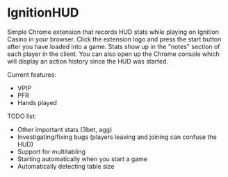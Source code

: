 # IgnitionHUD

Simple Chrome extension that records HUD stats while playing on Ignition Casino in your browser. Click the extension logo and press the start button after you have loaded into a game. Stats show up in the "notes" section of each player in the client. You can also open up the Chrome console which will display an action history since the HUD was started.

Current features:
- VPIP
- PFR
- Hands played

TODO list:
- Other important stats (3bet, agg)
- Investigating/fixing bugs (players leaving and joining can confuse the HUD)
- Support for multitabling
- Starting automatically when you start a game
- Automatically detecting table size
